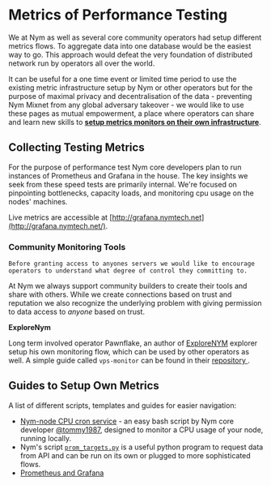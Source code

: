 # Metrics of Performance Testing

We at Nym as well as several core community operators had setup different metrics flows. To aggregate data into one database would be the easiest way to go. This approach would defeat the very foundation of distributed network run by operators all over the world.

It can be useful for a one time event or limited time period to use the existing metric infrastructure setup by Nym or other operators but for the purpose of maximal privacy and decentralisation of the data - preventing Nym Mixnet from any global adversary takeover - we would like to use these pages as mutual empowerment, a place where operators can share and learn new skills to **[setup metrics monitors on their own infrastructure](#guides-to-setup-own-metrics)**.

## Collecting Testing Metrics

For the purpose of performance test Nym core developers plan to run instances of Prometheus and Grafana in the house. The key insights we seek from these speed tests are primarily internal. We're focused on pinpointing bottlenecks, capacity loads, and monitoring cpu usage on the nodes' machines.

Live metrics are accessible at [http://grafana.nymtech.net](http://grafana.nymtech.net/).

### Community Monitoring Tools

```admonish warning
Before granting access to anyones servers we would like to encourage operators to understand what degree of control they committing to.
```

At Nym we always support community builders to create their tools and share with others. While we create connections based on trust and reputation we also recognize the underlying problem with giving permission to data access to *anyone* based on trust.

**ExploreNym**

Long term involved operator Pawnflake, an author of [ExploreNYM](https://explorenym.net/) explorer setup his own monitoring flow, which can be used by other operators as well. A simple guide called `vps-monitor` can be found in their [repository ](https://github.com/ExploreNYM/vps-monitor).

## Guides to Setup Own Metrics

A list of different scripts, templates and guides for easier navigation:

* [Nym-node CPU cron service](https://gist.github.com/tommyv1987/97e939a7adf491333d686a8eaa68d4bd) - an easy bash script by Nym core developer [@tommy1987](https://gist.github.com/tommyv1987), designed to monitor a CPU usage of your node, running locally.
* Nym's script [`prom_targets.py`](https://github.com/nymtech/nym/blob/promethus-is-our-friend/scripts/prom_targets.py) is a useful python program to request data from API and can be run on its own or plugged to more sophisticated flows.
* [Prometheus and Grafana](prometheus-grafana.md)
